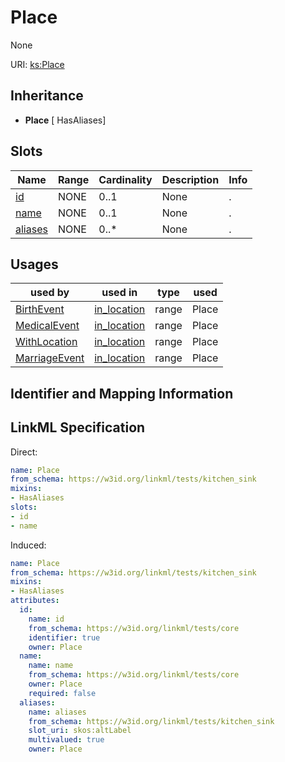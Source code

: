 # Place

None

URI: [ks:Place](https://w3id.org/linkml/tests/kitchen_sink/Place)




## Inheritance

* **Place** [ HasAliases]




## Slots

| Name | Range | Cardinality | Description  | Info |
| ---  | --- | --- | --- | --- |
| [id](id.md) | NONE | 0..1 | None  | . |
| [name](name.md) | NONE | 0..1 | None  | . |
| [aliases](aliases.md) | NONE | 0..* | None  | . |


## Usages


| used by | used in | type | used |
| ---  | --- | --- | --- |
| [BirthEvent](BirthEvent.md) | [in_location](in_location.md) | range | Place |
| [MedicalEvent](MedicalEvent.md) | [in_location](in_location.md) | range | Place |
| [WithLocation](WithLocation.md) | [in_location](in_location.md) | range | Place |
| [MarriageEvent](MarriageEvent.md) | [in_location](in_location.md) | range | Place |



## Identifier and Mapping Information






## LinkML Specification

<!-- TODO: investigate https://stackoverflow.com/questions/37606292/how-to-create-tabbed-code-blocks-in-mkdocs-or-sphinx -->

Direct:

```yaml
name: Place
from_schema: https://w3id.org/linkml/tests/kitchen_sink
mixins:
- HasAliases
slots:
- id
- name

```

Induced:

```yaml
name: Place
from_schema: https://w3id.org/linkml/tests/kitchen_sink
mixins:
- HasAliases
attributes:
  id:
    name: id
    from_schema: https://w3id.org/linkml/tests/core
    identifier: true
    owner: Place
  name:
    name: name
    from_schema: https://w3id.org/linkml/tests/core
    owner: Place
    required: false
  aliases:
    name: aliases
    from_schema: https://w3id.org/linkml/tests/kitchen_sink
    slot_uri: skos:altLabel
    multivalued: true
    owner: Place

```